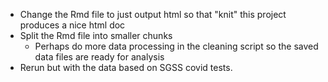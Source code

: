 - Change the Rmd file to just output html so that "knit" this project produces a nice html doc
- Split the Rmd file into smaller chunks
  - Perhaps do more data processing in the cleaning script so the saved data files are ready for analysis
- Rerun but with the data based on SGSS covid tests.
